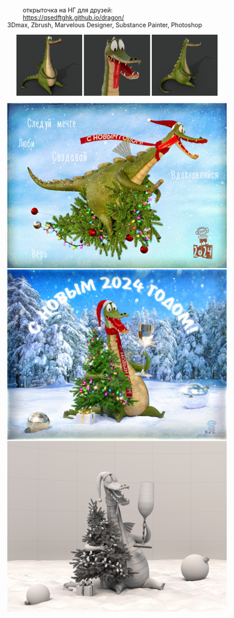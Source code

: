 &nbsp;&nbsp;&nbsp;&nbsp;&nbsp;&nbsp;&nbsp;&nbsp;&nbsp;открыточка на НГ для друзей:
<br>
&nbsp;&nbsp;&nbsp;&nbsp;&nbsp;&nbsp;&nbsp;&nbsp;&nbsp;https://qsedftghk.github.io/dragon/
<br>
3Dmax, Zbrush, Marvelous Designer, Substance Painter, Photoshop

<p align="center">
  <img src="https://github.com/qsedftghk/dragon/blob/main/dragon_01.jpg" width="30%">
  <img src="https://github.com/qsedftghk/dragon/blob/main/dragon_03.jpg" width="30%">
  <img src="https://github.com/qsedftghk/dragon/blob/main/dragon_02.jpg" width="30%">
</p>
  <img src="https://github.com/qsedftghk/dragon/blob/main/dragon.jpg">
  <img src="https://github.com/qsedftghk/dragon/blob/main/dragon&tree.jpg">
  <img src="https://github.com/qsedftghk/dragon/blob/main/dragon&tree_wire.jpg">
